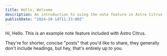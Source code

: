 ```yaml
---
title: Hello, Welcome
description: An introduction to using the note feature in Astro Citrus
publishDate: "2024-10-14T11:23:00Z"
---
```


Hi, Hello. This is an example note feature included with Astro Citrus.

They're for shorter, concise "posts" that you'd like to share, they generally don't include headings, but hey, that's entirely up to you.
